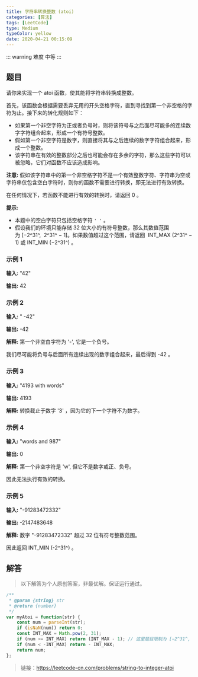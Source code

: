 ```yaml
---
title: 字符串转换整数 (atoi)
categories: [算法]
tags: [LeetCode]
type: Medium
typeColor: yellow
date: 2020-04-21 00:15:09
---
```


<!-- more -->

::: warning 难度
中等
:::

## 题目

请你来实现一个 atoi 函数，使其能将字符串转换成整数。

首先，该函数会根据需要丢弃无用的开头空格字符，直到寻找到第一个非空格的字符为止。接下来的转化规则如下：

- 如果第一个非空字符为正或者负号时，则将该符号与之后面尽可能多的连续数字字符组合起来，形成一个有符号整数。
- 假如第一个非空字符是数字，则直接将其与之后连续的数字字符组合起来，形成一个整数。
- 该字符串在有效的整数部分之后也可能会存在多余的字符，那么这些字符可以被忽略，它们对函数不应该造成影响。

**注意:** 假如该字符串中的第一个非空格字符不是一个有效整数字符、字符串为空或字符串仅包含空白字符时，则你的函数不需要进行转换，即无法进行有效转换。

在任何情况下，若函数不能进行有效的转换时，请返回 0 。

**提示:**

- 本题中的空白字符只包括空格字符 `' '` 。
- 假设我们的环境只能存储 32 位大小的有符号整数，那么其数值范围为 [−2^31^,  2^31^ − 1]。如果数值超过这个范围，请返回  INT_MAX (2^31^ − 1) 或 INT_MIN (−2^31^) 。

### 示例 1

**输入:** "42"

**输出:** 42

### 示例 2

**输入:** "   -42"

**输出:** -42

**解释:** 第一个非空白字符为 '-', 它是一个负号。

我们尽可能将负号与后面所有连续出现的数字组合起来，最后得到 -42 。

### 示例 3

**输入:** "4193 with words"

**输出:** 4193

**解释:** 转换截止于数字 '3' ，因为它的下一个字符不为数字。

### 示例 4

**输入:** "words and 987"

**输出:** 0

**解释:** 第一个非空字符是 'w', 但它不是数字或正、负号。

因此无法执行有效的转换。

### 示例 5

**输入:** "-91283472332"

**输出:** -2147483648

**解释:** 数字 "-91283472332" 超过 32 位有符号整数范围。

因此返回 INT_MIN (-2^31^) 。

## 解答

> 以下解答为个人原创答案，非最优解。保证运行通过。

```js
/**
 * @param {string} str
 * @return {number}
 */
var myAtoi = function(str) {
    const num = parseInt(str);
    if (isNaN(num)) return 0;
    const INT_MAX = Math.pow(2, 31);
    if (num >= INT_MAX) return (INT_MAX - 1); // 这里题目限制为 [−2^31^,  2^31^ − 1]
    if (num < -INT_MAX) return - INT_MAX;
    return num;
};
```

> 链接：<https://leetcode-cn.com/problems/string-to-integer-atoi>
